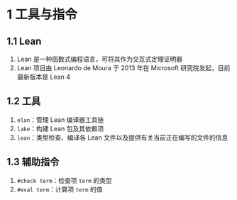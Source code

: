# 1 工具与指令

## 1.1 Lean
1. Lean 是一种函数式编程语言，可将其作为交互式定理证明器
2. Lean 项目由 $\text{Leonardo de Moura}$ 于 $\text{2013}$ 年在 $\text{Microsoft}$ 研究院发起，目前最新版本是 Lean 4

## 1.2 工具
1. `elan`：管理 Lean 编译器工具链
2. `lake`：构建 Lean 包及其依赖项
3. `lean`：类型检查、编译各 Lean 文件以及提供有关当前正在编写的文件的信息

## 1.3 辅助指令
1. `#check term`：检查项 `term` 的类型
2. `#eval term`：计算项 `term` 的值
